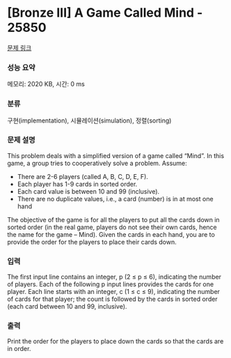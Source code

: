 # [Bronze III] A Game Called Mind - 25850 

[문제 링크](https://www.acmicpc.net/problem/25850) 

### 성능 요약

메모리: 2020 KB, 시간: 0 ms

### 분류

구현(implementation), 시뮬레이션(simulation), 정렬(sorting)

### 문제 설명

<p>This problem deals with a simplified version of a game called “Mind”. In this game, a group tries to cooperatively solve a problem. Assume:</p>

<ul>
	<li>There are 2-6 players (called A, B, C, D, E, F).</li>
	<li>Each player has 1-9 cards in sorted order.</li>
	<li>Each card value is between 10 and 99 (inclusive).</li>
	<li>There are no duplicate values, i.e., a card (number) is in at most one hand</li>
</ul>

<p>The objective of the game is for all the players to put all the cards down in sorted order (in the real game, players do not see their own cards, hence the name for the game – Mind). Given the cards in each hand, you are to provide the order for the players to place their cards down.</p>

### 입력 

 <p>The first input line contains an integer, p (2 ≤ p ≤ 6), indicating the number of players. Each of the following p input lines provides the cards for one player. Each line starts with an integer, c (1 ≤ c ≤ 9), indicating the number of cards for that player; the count is followed by the cards in sorted order (each card between 10 and 99, inclusive).</p>

### 출력 

 <p>Print the order for the players to place down the cards so that the cards are in order.</p>

